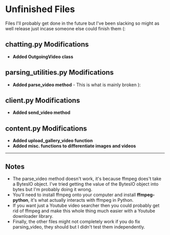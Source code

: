 # Unfinished Files
Files I'll probably get done in the future but I've been slacking so might as well release just incase someone else could finish them (:

## chatting.py Modifications
* **Added OutgoingVideo class**

## parsing_utilities.py Modifications
* **Added parse_video method** - This is what is mainly broken ):

## client.py Modifications
* **Added send_video method**

## content.py Modifications
* **Added upload_gallery_video function**
* **Added misc. functions to differentiate images and videos**

***
## Notes
* The parse_video method doesn't work, it's because ffmpeg does't take a BytesIO object. I've tried getting the value of the BytesIO object into bytes but I'm probably doing it wrong.
* You'll need to install ffmpeg onto your computer and install **ffmpeg-python**, it's what actually interacts with ffmpeg in Python.
* If you want just a Youtube video searcher then you could probably get rid of ffmpeg and make this whole thing much easier with a Youtube downloader library.
* Finally, the other files might not completely work if you do fix parsing_video, they should but I didn't test them independently.

